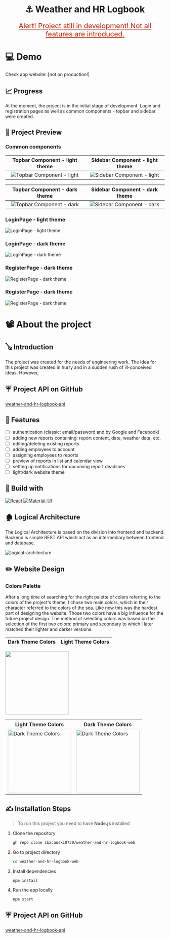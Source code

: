 <h1 style='text-align: center'>
    ⚓ Weather and HR Logbook
</h1>

<p style='text-align: center; font-size: 22px;text-decoration: underline;color:#bb2102 '>Alert! Project still in development! Not all features are introduced.</p>

# 💻 Demo

Check app website: [not on production!]

## 📈 Progress
At the moment, the project is in the initial stage of development. Login and registration pages as well as common components - topbar and sidebar were created.

## 🔭 Project Preview

### Common components
Topbar Component - light theme   |  Sidebar Component - light theme
:-------------------------:|:-------------------------:
![Topbar Component - light](https://user-images.githubusercontent.com/72625642/221603224-4a1d81b7-83cc-4a9a-b63f-3b4059502a96.png)  |  ![Sidebar Component - light](https://user-images.githubusercontent.com/72625642/221603352-77ae8e02-476c-446f-80e8-22c04435a6d8.png)

Topbar Component - dark theme  |  Sidebar Component - dark theme
:-------------------------:|:-------------------------:
![Topbar Component - dark](https://user-images.githubusercontent.com/72625642/221439231-e685429e-fb6c-4a66-8b7f-1b990c8d6ffb.png)  |  ![Sidebar Component - dark](https://user-images.githubusercontent.com/72625642/221440836-9d6b5d5e-4926-47bb-ba48-01853b5fb473.png)

### LoginPage - light theme
![LoginPage - light theme](https://user-images.githubusercontent.com/72625642/221604419-2c08ce46-1704-4538-9638-5d334795a738.png)

### LoginPage - dark theme
![LoginPage - dark theme](https://user-images.githubusercontent.com/72625642/221439253-ac1f32d1-d46c-41f6-80a2-18f20ac3aaba.png)

### RegisterPage - dark theme
![RegisterPage - dark theme](https://user-images.githubusercontent.com/72625642/221604479-6e1ed964-59ba-4132-b19a-488630e1cf7d.png)

### RegisterPage - dark theme
![RegisterPage - dark theme](https://user-images.githubusercontent.com/72625642/221439280-6c16c134-c89b-4df1-9fc5-169d933e0125.png)


# 📽️ About the project

## 🪕 Introduction

The project was created for the needs of engineering work. The idea for this project was created in hurry and in a sudden rush of ill-conceived ideas. However, 

## ☔ Project API on GitHub

[weather-and-hr-logbook-api](https://github.com/sbacanski0730/weather-and-hr-logbook-api)

## 🦐 Features

- [ ] authentication (classic: email/password and by Google and Facebook)
- [ ] adding new reports containing: report content, date, weather data, etc.
- [ ] editing/deleting existing reports
- [ ] adding employees to account
- [ ] assigning employees to reports
- [ ] preview of reports in list and calendar view
- [ ] setting up notifications for upcoming report deadlines
- [ ] light/dark website theme

## 🚀 Build with

[![React](https://skillicons.dev/icons?i=react&theme=light)](https://pl.reactjs.org/) [![Material-UI](https://skillicons.dev/icons?i=materialui&theme=light)](https://mui.com/)

## 🏚️ Logical Architecture

The Logical Architecture is based on the division into frontend and backend.
Backend is simple REST API which act as an intermediary between frontend and database.

![logicat-architecture](https://user-images.githubusercontent.com/72625642/221438672-9f43bca8-4534-4ee3-a856-13b72b393865.png)


## ✏️ Website Design

### Colors Palette
After a long time of searching for the right palette of colors referring to the colors of the project's theme, I chose two main colors, which in their character referred to the colors of the sea. Like now this was the hardest part of designing the website. Those two colors have a big influence for the future project design. The method of selecting colors was based on the selection of the first two colors: primary and secondary to which I later matched their lighter and darker versions.

Dark Theme Colors | Light Theme Colors
:-------------------------:|:-------------------------:
<img src='https://user-images.githubusercontent.com/72625642/221609248-c0aea215-7588-426c-9f50-a1cdbad699d1.png' width="200"/>

<!--![image](https://user-images.githubusercontent.com/72625642/221609248-c0aea215-7588-426c-9f50-a1cdbad699d1.png) | ![image](https://user-images.githubusercontent.com/72625642/221609015-365e42f6-7417-4e70-b634-fcab57128c6a.png) -->

| Light Theme Colors | Dark Theme Colors | 
| -------- | ---------- | 
| <img src='![image](https://user-images.githubusercontent.com/72625642/221609248-c0aea215-7588-426c-9f50-a1cdbad699d1.png)' alt='Dark Theme Colors' width='200'/> | <img src='![image](https://user-images.githubusercontent.com/72625642/221609248-c0aea215-7588-426c-9f50-a1cdbad699d1.png)' alt='Dark Theme Colors' width='200'/> | 


## ✍️ Installation Steps

> To run this project you need to have **Node.js** installed

1. Clone the repository

    ```bash
    gh repo clone sbacanski0730/weather-and-hr-logbook-web
    ```

2. Go to project directory

    ```bash
    cd weather-and-hr-logbook-web
    ```

3. Install dependencies

    ```
    npm install
    ```

4. Run the app locally

    ```
    npm start
    ```

## ☔ Project API on GitHub

[weather-and-hr-logbook-api](https://github.com/sbacanski0730/weather-and-hr-logbook-api)
